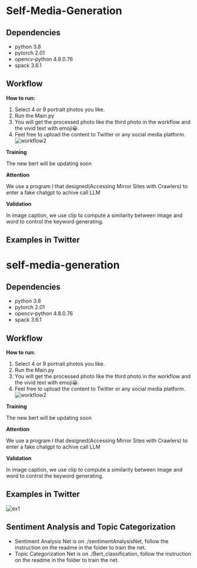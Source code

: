 # Self-Media-Generation

## Dependencies
* python 3.8
* pytorch 2.01
* opencv-python 4.8.0.76
* spack 3.6.1

## Workflow 


**How to run:** 
1. Select 4 or 9 portrait photos you like.
2. Run the Main.py
3. You will get the processed photo like the third photo in the workflow and the vivid text with emoji😀.
4. Feel free to upload the content to Twitter or any social media platform.
![workflow2](https://github.com/tiuxuxsh76075/We_media_generation/assets/131826080/00a7acc7-687f-401d-a199-03a571409e60)


**Training**

The new bert will be updating soon

**Attention**

We use a program I that designed(Accessing Mirror Sites with Crawlers) to enter a fake chatgpt to achive call LLM

**Validation**

In image caption, we use clip to compute a similarity between image and word to control the keyword generating.

## Examples in Twitter
# self-media-generation

## Dependencies
* python 3.8
* pytorch 2.01
* opencv-python 4.8.0.76
* spack 3.6.1

## Workflow 

**How to run:** 
1. Select 4 or 9 portrait photos you like.
2. Run the Main.py
3. You will get the processed photo like the third photo in the workflow and the vivid text with emoji😀.
4. Feel free to upload the content to Twitter or any social media platform.
![workflow2](https://github.com/tiuxuxsh76075/We_media_generation/assets/131826080/3e97ac32-aef5-47a5-9684-899932b1a53a)

**Training**

The new bert will be updating soon

**Attention**

We use a program I that designed(Accessing Mirror Sites with Crawlers) to enter a fake chatgpt to achive call LLM

**Validation**

In image caption, we use clip to compute a similarity between image and word to control the keyword generating.

## Examples in Twitter
![ex1](https://github.com/tiuxuxsh76075/We_media_generation/assets/131826080/0f2db1df-ec51-485d-be9a-fb8ce386f91b)



## Sentiment Analysis and Topic Categorization
* Sentiment Analysis Net is on ./sentimentAnalysisNet, follow the instruction on the readme in the folder to train the net.
* Topic Categorization Net is on ./Bert_classification, follow the instruction on the readme in the folder to train the net.



